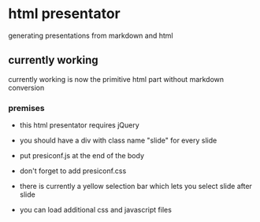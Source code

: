# html presentator

generating presentations from markdown and html

## currently working

currently working is now the primitive html part without markdown conversion

### premises

* this html presentator requires jQuery

* you should have a div with class name "slide" for every slide 

* put presiconf.js at the end of the body

* don't forget to add presiconf.css

* there is currently a yellow selection bar which lets you select slide after slide

* you can load additional css and javascript files 


